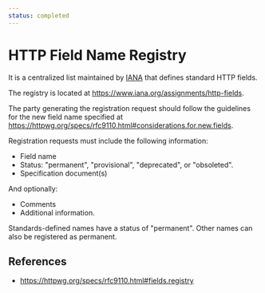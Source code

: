 ```yaml
---
status: completed
---
```


# HTTP Field Name Registry

It is a centralized list maintained by [IANA](iana/iana) that defines standard HTTP fields.

The registry is located at https://www.iana.org/assignments/http-fields.

The party generating the registration request should follow the guidelines for the new field name specified at https://httpwg.org/specs/rfc9110.html#considerations.for.new.fields.

Registration requests must include the following information:

- Field name
- Status: "permanent", "provisional", "deprecated", or "obsoleted".
- Specification document(s)

And optionally:

- Comments
- Additional information.

Standards-defined names have a status of "permanent". Other names can also be registered as permanent.

## References

- https://httpwg.org/specs/rfc9110.html#fields.registry
